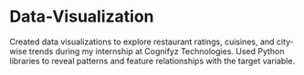 # Data-Visualization
Created data visualizations to explore restaurant ratings, cuisines, and city-wise trends during my internship at Cognifyz Technologies. Used Python libraries to reveal patterns and feature relationships with the target variable.
